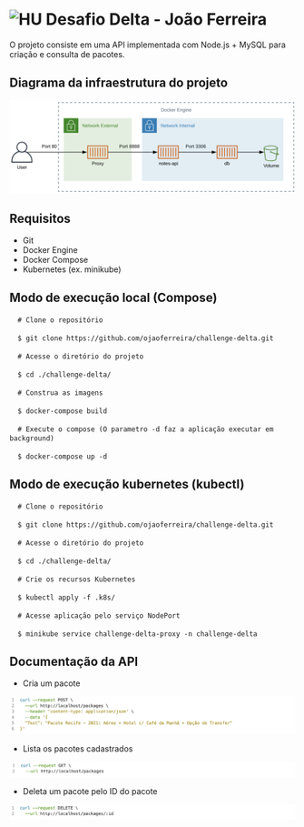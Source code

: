# <img src="https://avatars1.githubusercontent.com/u/7063040?v=4&s=200.jpg" alt="HU" width="24" /> Desafio Delta - João Ferreira

O projeto consiste em uma API implementada com Node.js​ + MySQL​ para criação e consulta de pacotes.

## Diagrama da infraestrutura do projeto

<img src="./docs/diagram.png">

## Requisitos

- Git
- Docker Engine
- Docker Compose
- Kubernetes (ex. minikube)

## Modo de execução local (Compose)

```
  # Clone o repositório

  $ git clone https://github.com/ojaoferreira/challenge-delta.git

  # Acesse o diretório do projeto

  $ cd ./challenge-delta/

  # Construa as imagens

  $ docker-compose build

  # Execute o compose (O parametro -d faz a aplicação executar em background)

  $ docker-compose up -d
```

## Modo de execução kubernetes (kubectl)

```
  # Clone o repositório

  $ git clone https://github.com/ojaoferreira/challenge-delta.git

  # Acesse o diretório do projeto

  $ cd ./challenge-delta/

  # Crie os recursos Kubernetes

  $ kubectl apply -f .k8s/

  # Acesse aplicação pelo serviço NodePort

  $ minikube service challenge-delta-proxy -n challenge-delta
```

## Documentação da API

- Cria um pacote
<img src="./docs/request-post.png">

- Lista os pacotes cadastrados
<img src="./docs/request-get.png">

- Deleta um pacote pelo ID do pacote
<img src="./docs/request-delete.png">